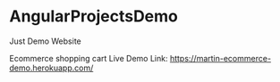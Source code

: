 # AngularProjectsDemo

Just Demo Website

Ecommerce shopping cart Live Demo Link:
https://martin-ecommerce-demo.herokuapp.com/
